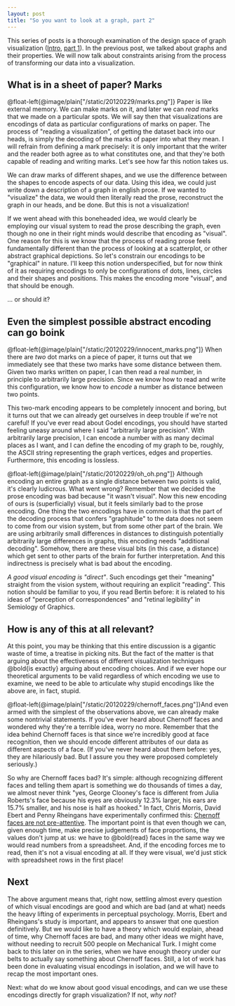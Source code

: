 ```yaml
---
layout: post
title: "So you want to look at a graph, part 2"
---
```


This series of posts is a thorough examination of the design space of
graph visualization
([Intro](http://cscheid.net/blog/so_you_want_to_look_at_a_graph),
[part
1](http://cscheid.net/blog/so_you_want_to_look_at_a_graph__part_1)). In the previous post, we talked about graphs and their
properties.  We will now talk about constraints arising from the
process of transforming our data into a visualization.

## What is in a sheet of paper? Marks

@float-left{@image/plain["/static/20120229/marks.png"]} 
Paper is like external memory. We can make marks on it, and later we
can *read* marks that we made on a particular spots. We will say
then that visualizations are encodings of data as particular
configurations of marks on paper. The process of "reading a
visualization", of getting the dataset back into our heads, is simply
the decoding of the marks of paper into what they mean. I will refrain
from defining a mark precisely: it is only important that the writer
and the reader both agree as to what constitutes one, and that they're
both capable of reading and writing marks. Let's see how far this notion takes
us.

We can draw marks of different shapes, and we use the difference
between the shapes to encode aspects of our data.  Using this idea,
we could just write down a description of a graph in english prose.
If we wanted to "visualize" the data, we would then literally read
the prose, reconstruct the graph in our heads, and be done. But
this is not a visualization!

If we went ahead with this boneheaded idea, we would clearly be
employing our visual system to read the prose describing the graph,
even though no one in their right minds would describe that encoding
as "visual".  One reason for this is we know that the process of
reading prose feels fundamentally different than the process of
looking at a scatterplot, or other abstract graphical depictions.  So
let's constrain our encodings to be "graphical" in nature. I'll keep
this notion underspecified, but for now think of it as requiring
encodings to only be configurations of dots, lines, circles and their
shapes and positions. This makes the encoding more "visual", and
that should be enough.

... or should it?

## Even the simplest possible abstract encoding can go boink

@float-left{@image/plain["/static/20120229/innocent_marks.png"]}
When there are *two* dot marks on a piece of paper, it turns out
that we immediately see that these two marks have some distance
between them. Given two marks written on paper, I can then read a real
number, in principle to arbitrarily large precision. Since we know how
to read and write this configuration, we know how to *encode* a
number as distance between two points.

This two-mark encoding appears to be completely innocent and boring,
but it turns out that we can already get ourselves in deep trouble if
we're not careful! If you've ever read about Godel encodings, you
should have started feeling uneasy around where I said "arbitrarily
large precision". With arbitrarily large precision, I can encode
a number with as many decimal places as I want, and I can define the
encoding of my graph to be, roughly, the ASCII string representing the
graph vertices, edges and properties. Furthermore, this encoding is
lossless.

@float-left{@image/plain["/static/20120229/oh_oh.png"]} Although
encoding an entire graph as a single distance between two points is
valid, it's clearly ludicrous. What went wrong?  Remember that we
decided the prose encoding was bad because "it wasn't visual". Now
this new encoding of ours is (superficially) visual, but it feels
similarly bad to the prose encoding. One thing the two encodings have
in common is that the part of the decoding process that confers
"graphitude" to the data does not seem to come from our vision
system, but from some other part of the brain. We are using
arbitrarily small differences in distances to distinguish potentially
arbitrarily large differences in graphs, this encoding needs
"additional decoding". Somehow, there are these visual bits (in this
case, a distance) which get sent to other parts of the brain for
further interpretation. And this indirectness is precisely what is bad
about the encoding.

*A good visual encoding is "direct"*. Such encodings get their
"meaning" straight from the vision system, without requiring an
explicit "reading". This notion should be familiar to you, if you
read Bertin before: it is related to his ideas of "perception of
correspondences" and "retinal legibility" in Semiology of
Graphics.

## How is any of this at all relevant?

At this point, you may be thinking that this entire discussion
is a gigantic waste of time, a treatise in picking nits. But the fact
of the matter is that arguing about the effectiveness of different
visualization techniques @bold{is exactly} arguing about encoding
choices. And if we ever hope our theoretical arguments to be valid
regardless of which encoding we use to examine, we need to be able to
articulate why stupid encodings like the above are, in fact, stupid.

@float-left{@image/plain["/static/20120229/chernoff_faces.png"]}And
even armed with the simplest of the observations above, 
we can already make some nontrivial statements.
If you've ever heard about Chernoff faces and
wondered why they're a terrible idea, worry no more. Remember that the idea behind
Chernoff faces is that since we're incredibly good at face
recognition, then we should encode different attributes of our data as
different aspects of a face. (If you've never heard about them before:
yes, they are hilariously bad. But I assure you they were proposed
completely seriously.)

So why are Chernoff faces bad? It's simple: although recognizing
different faces and telling them apart is something we do thousands of
times a day, we almost never think "yes, George Clooney's face is
different from Julia Roberts's face because his eyes are obviously
12.3% larger, his ears are 15.7% smaller, and his nose is half as
hooked."  In fact, Chris Morris, David Ebert and Penny Rheingans have
experimentally confirmed this:
[Chernoff faces are not pre-attentive](http://www.research.ibm.com/people/c/cjmorris/publications/Chernoff_990402.pdf).  The important point is that
even though we can, given enough time, make precise judgements
of face proportions, the values don't jump at us: we have to
@bold{read} faces in the same way we would read numbers from a
spreadsheet. And, if the encoding forces me to read, then it's not a
visual encoding at all. If they were visual, we'd just stick with spreadsheet rows
in the first place!

## Next

The above argument means that, right now, settling almost every
question of which visual encodings are good and which are bad (and at
what) needs the heavy lifting of experiments in perceptual
psychology. Morris, Ebert and Rheingans's study is important, and
appears to answer that one question definitively. But we would like to
have a theory which would explain, ahead of time, why Chernoff faces
are bad, and many other ideas we might have, without needing to
recruit 500 people on Mechanical Turk. I might come back to this later
on in the series, when we have enough theory under our belts to
actually say something about Chernoff faces.
Still, a lot of work has been done in evaluating visual encodings in
isolation, and we will have to recap the most important ones.

Next: what do we know about good visual encodings, and can we use
these encodings directly for graph visualization? If not, *why not*?
